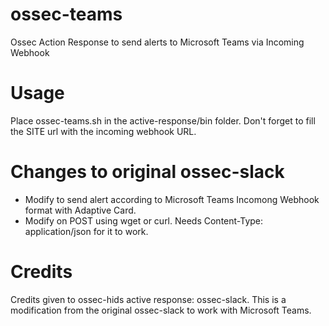 # ossec-teams
Ossec Action Response to send alerts to Microsoft Teams via Incoming Webhook

# Usage
Place ossec-teams.sh in the active-response/bin folder. Don't forget to fill the SITE url with the incoming webhook URL.

# Changes to original ossec-slack
- Modify to send alert according to Microsoft Teams Incomong Webhook format with Adaptive Card.
- Modify on POST using wget or curl. Needs Content-Type: application/json for it to work.

# Credits
Credits given to ossec-hids active response: ossec-slack. This is a modification from the original ossec-slack to work with Microsoft Teams. 
